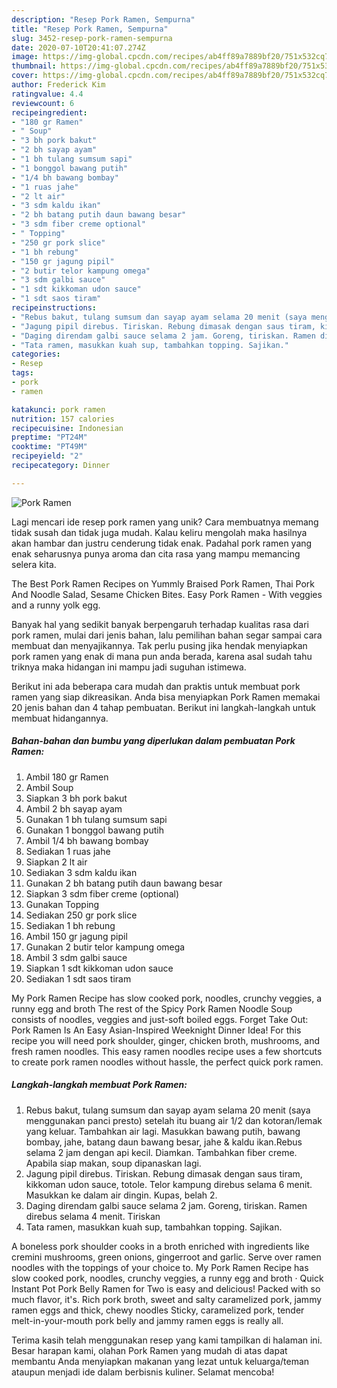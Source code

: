 ```yaml
---
description: "Resep Pork Ramen, Sempurna"
title: "Resep Pork Ramen, Sempurna"
slug: 3452-resep-pork-ramen-sempurna
date: 2020-07-10T20:41:07.274Z
image: https://img-global.cpcdn.com/recipes/ab4ff89a7889bf20/751x532cq70/pork-ramen-foto-resep-utama.jpg
thumbnail: https://img-global.cpcdn.com/recipes/ab4ff89a7889bf20/751x532cq70/pork-ramen-foto-resep-utama.jpg
cover: https://img-global.cpcdn.com/recipes/ab4ff89a7889bf20/751x532cq70/pork-ramen-foto-resep-utama.jpg
author: Frederick Kim
ratingvalue: 4.4
reviewcount: 6
recipeingredient:
- "180 gr Ramen"
- " Soup"
- "3 bh pork bakut"
- "2 bh sayap ayam"
- "1 bh tulang sumsum sapi"
- "1 bonggol bawang putih"
- "1/4 bh bawang bombay"
- "1 ruas jahe"
- "2 lt air"
- "3 sdm kaldu ikan"
- "2 bh batang putih daun bawang besar"
- "3 sdm fiber creme optional"
- " Topping"
- "250 gr pork slice"
- "1 bh rebung"
- "150 gr jagung pipil"
- "2 butir telor kampung omega"
- "3 sdm galbi sauce"
- "1 sdt kikkoman udon sauce"
- "1 sdt saos tiram"
recipeinstructions:
- "Rebus bakut, tulang sumsum dan sayap ayam selama 20 menit (saya menggunakan panci presto) setelah itu buang air 1/2 dan kotoran/lemak yang keluar. Tambahkan air lagi. Masukkan bawang putih, bawang bombay, jahe, batang daun bawang besar, jahe &amp; kaldu ikan.Rebus selama 2 jam dengan api kecil. Diamkan. Tambahkan fiber creme. Apabila siap makan, soup dipanaskan lagi."
- "Jagung pipil direbus. Tiriskan. Rebung dimasak dengan saus tiram, kikkoman udon sauce, totole. Telor kampung direbus selama 6 menit. Masukkan ke dalam air dingin. Kupas, belah 2."
- "Daging direndam galbi sauce selama 2 jam. Goreng, tiriskan. Ramen direbus selama 4 menit. Tiriskan"
- "Tata ramen, masukkan kuah sup, tambahkan topping. Sajikan."
categories:
- Resep
tags:
- pork
- ramen

katakunci: pork ramen 
nutrition: 157 calories
recipecuisine: Indonesian
preptime: "PT24M"
cooktime: "PT49M"
recipeyield: "2"
recipecategory: Dinner

---
```



![Pork Ramen](https://img-global.cpcdn.com/recipes/ab4ff89a7889bf20/751x532cq70/pork-ramen-foto-resep-utama.jpg)

Lagi mencari ide resep pork ramen yang unik? Cara membuatnya memang tidak susah dan tidak juga mudah. Kalau keliru mengolah maka hasilnya akan hambar dan justru cenderung tidak enak. Padahal pork ramen yang enak seharusnya punya aroma dan cita rasa yang mampu memancing selera kita.

The Best Pork Ramen Recipes on Yummly Braised Pork Ramen, Thai Pork And Noodle Salad, Sesame Chicken Bites. Easy Pork Ramen - With veggies and a runny yolk egg.

Banyak hal yang sedikit banyak berpengaruh terhadap kualitas rasa dari pork ramen, mulai dari jenis bahan, lalu pemilihan bahan segar sampai cara membuat dan menyajikannya. Tak perlu pusing jika hendak menyiapkan pork ramen yang enak di mana pun anda berada, karena asal sudah tahu triknya maka hidangan ini mampu jadi suguhan istimewa.


Berikut ini ada beberapa cara mudah dan praktis untuk membuat pork ramen yang siap dikreasikan. Anda bisa menyiapkan Pork Ramen memakai 20 jenis bahan dan 4 tahap pembuatan. Berikut ini langkah-langkah untuk membuat hidangannya.

<!--inarticleads1-->

##### Bahan-bahan dan bumbu yang diperlukan dalam pembuatan Pork Ramen:

1. Ambil 180 gr Ramen
1. Ambil  Soup
1. Siapkan 3 bh pork bakut
1. Ambil 2 bh sayap ayam
1. Gunakan 1 bh tulang sumsum sapi
1. Gunakan 1 bonggol bawang putih
1. Ambil 1/4 bh bawang bombay
1. Sediakan 1 ruas jahe
1. Siapkan 2 lt air
1. Sediakan 3 sdm kaldu ikan
1. Gunakan 2 bh batang putih daun bawang besar
1. Siapkan 3 sdm fiber creme (optional)
1. Gunakan  Topping
1. Sediakan 250 gr pork slice
1. Sediakan 1 bh rebung
1. Ambil 150 gr jagung pipil
1. Gunakan 2 butir telor kampung omega
1. Ambil 3 sdm galbi sauce
1. Siapkan 1 sdt kikkoman udon sauce
1. Sediakan 1 sdt saos tiram


My Pork Ramen Recipe has slow cooked pork, noodles, crunchy veggies, a runny egg and broth The rest of the Spicy Pork Ramen Noodle Soup consists of noodles, veggies and just-soft boiled eggs. Forget Take Out: Pork Ramen Is An Easy Asian-Inspired Weeknight Dinner Idea! For this recipe you will need pork shoulder, ginger, chicken broth, mushrooms, and fresh ramen noodles. This easy ramen noodles recipe uses a few shortcuts to create pork ramen noodles without hassle, the perfect quick pork ramen. 

<!--inarticleads2-->

##### Langkah-langkah membuat Pork Ramen:

1. Rebus bakut, tulang sumsum dan sayap ayam selama 20 menit (saya menggunakan panci presto) setelah itu buang air 1/2 dan kotoran/lemak yang keluar. Tambahkan air lagi. Masukkan bawang putih, bawang bombay, jahe, batang daun bawang besar, jahe &amp; kaldu ikan.Rebus selama 2 jam dengan api kecil. Diamkan. Tambahkan fiber creme. Apabila siap makan, soup dipanaskan lagi.
1. Jagung pipil direbus. Tiriskan. Rebung dimasak dengan saus tiram, kikkoman udon sauce, totole. Telor kampung direbus selama 6 menit. Masukkan ke dalam air dingin. Kupas, belah 2.
1. Daging direndam galbi sauce selama 2 jam. Goreng, tiriskan. Ramen direbus selama 4 menit. Tiriskan
1. Tata ramen, masukkan kuah sup, tambahkan topping. Sajikan.


A boneless pork shoulder cooks in a broth enriched with ingredients like cremini mushrooms, green onions, gingerroot and garlic. Serve over ramen noodles with the toppings of your choice to. My Pork Ramen Recipe has slow cooked pork, noodles, crunchy veggies, a runny egg and broth · Quick Instant Pot Pork Belly Ramen for Two is easy and delicious! Packed with so much flavor, it&#39;s. Rich pork broth, sweet and salty caramelized pork, jammy ramen eggs and thick, chewy noodles Sticky, caramelized pork, tender melt-in-your-mouth pork belly and jammy ramen eggs is really all. 

Terima kasih telah menggunakan resep yang kami tampilkan di halaman ini. Besar harapan kami, olahan Pork Ramen yang mudah di atas dapat membantu Anda menyiapkan makanan yang lezat untuk keluarga/teman ataupun menjadi ide dalam berbisnis kuliner. Selamat mencoba!
